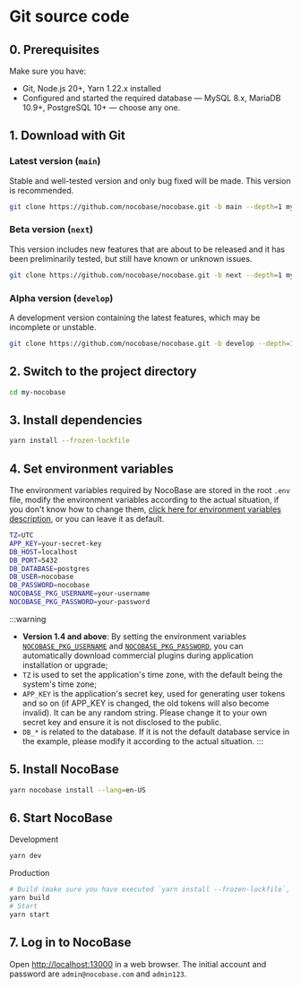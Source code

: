 # Git source code

## 0. Prerequisites

Make sure you have:

- Git, Node.js 20+, Yarn 1.22.x installed
- Configured and started the required database &mdash; MySQL 8.x, MariaDB 10.9+, PostgreSQL 10+ &mdash; choose any one.

## 1. Download with Git

### Latest version (`main`)

Stable and well-tested version and only bug fixed will be made. This version is recommended.

```bash
git clone https://github.com/nocobase/nocobase.git -b main --depth=1 my-nocobase
```

### Beta version (`next`)

This version includes new features that are about to be released and it has been preliminarily tested, but still have known or unknown issues.

```bash
git clone https://github.com/nocobase/nocobase.git -b next --depth=1 my-nocobase
```

### Alpha version (`develop`)

A development version containing the latest features, which may be incomplete or unstable.

```bash
git clone https://github.com/nocobase/nocobase.git -b develop --depth=1 my-nocobase
```

## 2. Switch to the project directory

```bash
cd my-nocobase
```

## 3. Install dependencies

```bash
yarn install --frozen-lockfile
```

## 4. Set environment variables

The environment variables required by NocoBase are stored in the root `.env` file, modify the environment variables according to the actual situation, if you don't know how to change them, [click here for environment variables description](../env.md), or you can leave it as default.

```bash
TZ=UTC
APP_KEY=your-secret-key
DB_HOST=localhost
DB_PORT=5432
DB_DATABASE=postgres
DB_USER=nocobase
DB_PASSWORD=nocobase
NOCOBASE_PKG_USERNAME=your-username
NOCOBASE_PKG_PASSWORD=your-password
```

:::warning

- **Version 1.4 and above**: By setting the environment variables [`NOCOBASE_PKG_USERNAME`](/welcome/getting-started/env#nocobase_pkg_username) and [`NOCOBASE_PKG_PASSWORD`](/welcome/getting-started/env#nocobase_pkg_password), you can automatically download commercial plugins during application installation or upgrade;
- `TZ` is used to set the application's time zone, with the default being the system's time zone;
- `APP_KEY` is the application's secret key, used for generating user tokens and so on (if APP_KEY is changed, the old tokens will also become invalid). It can be any random string. Please change it to your own secret key and ensure it is not disclosed to the public.
- `DB_*` is related to the database. If it is not the default database service in the example, please modify it according to the actual situation.
  :::

## 5. Install NocoBase

```bash
yarn nocobase install --lang=en-US
```

## 6. Start NocoBase

Development

```bash
yarn dev
```

Production

```bash
# Build (make sure you have executed `yarn install --frozen-lockfile`, note that it does not include `--production`)
yarn build
# Start
yarn start
```

## 7. Log in to NocoBase

Open [http://localhost:13000](http://localhost:13000) in a web browser. The initial account and password are `admin@nocobase.com` and `admin123`.
